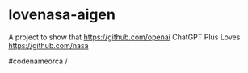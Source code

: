 # lovenasa-aigen

A project to show that https://github.com/openai ChatGPT Plus Loves https://github.com/nasa

#codenameorca
/
